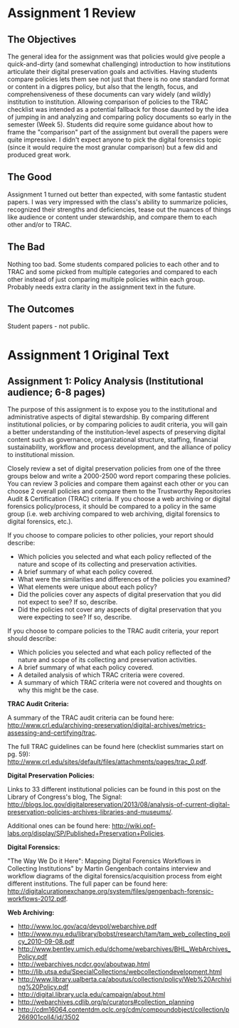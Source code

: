 # Assignment 1 Review

## The Objectives
The general idea for the assignment was that policies would give people a quick-and-dirty (and somewhat challenging) introduction to how institutions articulate their digital preservation goals and activities. Having students compare policies lets them see not just that there is no one standard format or content in a digpres policy, but also that the length, focus, and comprehensiveness of these documents can vary widely (and wildly) institution to institution. Allowing comparison of policies to the TRAC checklist was intended as a potential fallback for those daunted by the idea of jumping in and analyzing and comparing policy documents so early in the semester (Week 5). Students did require some guidance about how to frame the "comparison" part of the assignment but overall the papers were quite impressive. I didn't expect anyone to pick the digital forensics topic (since it would require the most granular comparison) but a few did and produced great work. 

## The Good
Assignment 1 turned out better than expected, with some fantastic student papers. I was very impressed with the class's ability to summarize policies, recognized their strengths and deficiencies, tease out the nuances of things like audience or content under stewardship, and compare them to each other and/or to TRAC.

## The Bad
Nothing too bad. Some students compared policies to each other and to TRAC and some picked from multiple categories and compared to each other instead of just comparing multiple policies within each group. Probably needs extra clarity in the assignment text in the future.

## The Outcomes
Student papers - not public.

# Assignment 1 Original Text

## Assignment 1: **Policy Analysis (Institutional audience; 6-8 pages)** 

The purpose of this assignment is to expose you to the institutional and administrative aspects of digital stewardship. By comparing different institutional policies, or by comparing policies to audit criteria, you will gain a better understanding of the institution-level aspects of preserving digital content such as governance, organizational structure, staffing, financial sustainability, workflow and process development, and the alliance of policy to institutional mission.

Closely review a set of digital preservation policies from one of the three groups below and write a 2000-2500 word report comparing these policies. You can review 3 policies and compare them against each other or you can choose 2 overall policies and compare them to the Trustworthy Repositories Audit & Certification (TRAC) criteria. If you choose a web archiving or digital forensics policy/process, it should be compared to a policy in the same group (i.e. web archiving compared to web archiving, digital forensics to digital forensics, etc.).

If you choose to compare policies to other policies, your report should describe:  

* Which policies you selected and what each policy reflected of the nature and scope of its collecting and preservation activities.
* A brief summary of what each policy covered.
* What were the similarities and differences of the policies you examined?
* What elements were unique about each policy?
* Did the policies cover any aspects of digital preservation that you did not expect to see? If so, describe.
* Did the policies not cover any aspects of digital preservation that you were expecting to see? If so, describe.  

If you choose to compare policies to the TRAC audit criteria, your report should describe:  

* Which policies you selected and what each policy reflected of the nature and scope of its collecting and preservation activities.
* A brief summary of what each policy covered.
* A detailed analysis of which TRAC criteria were covered.
* A summary of which TRAC criteria were not covered and thoughts on why this might be the case.

**TRAC Audit Criteria:**

A summary of the TRAC audit criteria can be found here: <http://www.crl.edu/archiving-preservation/digital-archives/metrics-assessing-and-certifying/trac>. 

The full TRAC guidelines can be found here (checklist summaries start on pg. 59): <http://www.crl.edu/sites/default/files/attachments/pages/trac_0.pdf>.

**Digital Preservation Policies:**

Links to 33 different institutional policies can be found in this post on the Library of Congress's blog, The Signal: <http://blogs.loc.gov/digitalpreservation/2013/08/analysis-of-current-digital-preservation-policies-archives-libraries-and-museums/>.

Additional ones can be found here: <http://wiki.opf-labs.org/display/SP/Published+Preservation+Policies>.

**Digital Forensics:**

"The Way We Do it Here": Mapping Digital Forensics Workflows in Collecting Institutions" by Martin Gengenbach contains interview and workflow diagrams of the digital forensics/acquisition process from eight different institutions. The full paper can be found here: <http://digitalcurationexchange.org/system/files/gengenbach-forensic-workflows-2012.pdf>.

**Web Archiving:**

* <http://www.loc.gov/acq/devpol/webarchive.pdf>
* <http://www.nyu.edu/library/bobst/research/tam/tam_web_collecting_policy_2010-09-08.pdf>
* <http://www.bentley.umich.edu/dchome/webarchives/BHL_WebArchives_Policy.pdf>
* <http://webarchives.ncdcr.gov/aboutwap.html>
* <http://lib.utsa.edu/SpecialCollections/webcollectiondevelopment.html>
* <http://www.library.ualberta.ca/aboutus/collection/policy/Web%20Archiving%20Policy.pdf>
* <http://digital.library.ucla.edu/campaign/about.html>
* <http://webarchives.cdlib.org/p/curators#collection_planning>
* <http://cdm16064.contentdm.oclc.org/cdm/compoundobject/collection/p266901coll4/id/3502>